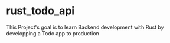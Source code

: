 # rust_todo_api
This Project's goal is to learn Backend  development with Rust by developping a  Todo app to production 
